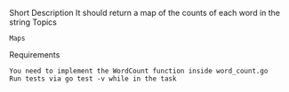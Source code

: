 Short Description
It should return a map of the counts of each word in the string
Topics

    Maps

Requirements

    You need to implement the WordCount function inside word_count.go
    Run tests via go test -v while in the task